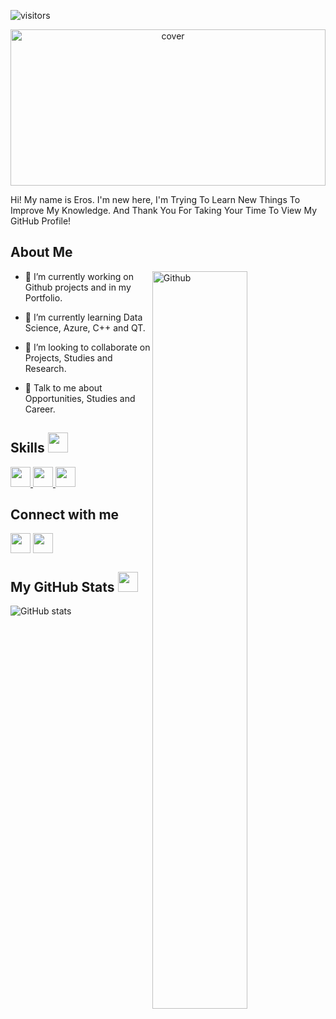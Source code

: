![visitors](https://visitor-badge.glitch.me/badge?page_id=https://github.com/LukeVonduwitch.https://github.com/LukeVonduwitch)


<div align="center">
<img width="100%" height = "250px" src="https://wallpapercave.com/wp/wp4724204.jpg" alt="cover" />
</div>



</p>
<div size='20px'> Hi! My name is Eros. I'm new here, I'm Trying To Learn New Things To Improve My Knowledge. And Thank You For Taking Your Time To View My GitHub Profile!
</div>

<h2> About Me </h2>

<img width="55%" align="right" alt="Github" src="https://raw.githubusercontent.com/rahulbanerjee26/githubProfileReadmeGenerator/47a1a7b035154ce002fffc42e803b6ca8acbc4f3/gifs/git-header.svg" />


- 🔭 I’m currently working on Github projects and in my Portfolio.

- 🌱 I’m currently learning Data Science, Azure, C++ and QT. 

- 👯 I’m looking to collaborate on Projects, Studies and Research. 

- 💬 Talk to me about Opportunities, Studies and Career. 

<h2> Skills <img src = "https://raw.githubusercontent.com/rahulbanerjee26/githubProfileReadmeGenerator/main/gifs/code.gif" width = 32px height=32px> </h2>
<a href= https://github.com/https://github.com/LukeVonduwitch?tab=repositories&q=&type=&language=cpp&sort= > <img width ='32px' height='32px' src ='https://raw.githubusercontent.com/rahulbanerjee26/githubAboutMeGenerator/main/icons/cpp.svg'> </a>
<a href= https://github.com/https://github.com/LukeVonduwitch?tab=repositories&q=&type=&language=qt&sort= > <img width ='32px' height='32px' src ='https://raw.githubusercontent.com/rahulbanerjee26/githubAboutMeGenerator/main/icons/qt.svg'> </a>
<a href= https://github.com/https://github.com/LukeVonduwitch?tab=repositories&q=&type=&language=linux&sort= > <img width ='32px' height='32px' src ='https://raw.githubusercontent.com/rahulbanerjee26/githubAboutMeGenerator/main/icons/linux.svg'> </a>


<h2> Connect with me </h2>
<a href = 'https://www.linkedin.com/in/https://www.linkedin.com/in/eros-rodrigues-194297214/'> <img width = '32px' align= 'center' src="https://raw.githubusercontent.com/rahulbanerjee26/githubAboutMeGenerator/main/icons/linked-in-alt.svg"/></a> 
<a href = 'https://www.github.com/https://github.com/LukeVonduwitch'> <img width = '32px' align= 'center' src="https://raw.githubusercontent.com/rahulbanerjee26/githubAboutMeGenerator/main/icons/github.svg"/></a> 

<br>
<h2> My GitHub Stats <img src='https://raw.githubusercontent.com/rahulbanerjee26/githubProfileReadmeGenerator/main/gifs/github.gif' width='32px' height=32px> </h2>

![GitHub stats](https://github-readme-stats.vercel.app/api?username=LukeVonduwitch&show_icons=true&theme=chartreuse-dark)


